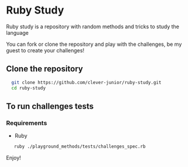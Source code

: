 # Ruby Study

Ruby study is a repository with random methods and tricks to study the language


You can fork or clone the repository and play with the challenges, be my guest to create your challenges!


## Clone the repository

```bash
  git clone https://github.com/clever-junior/ruby-study.git
  cd ruby-study
```
## To run challenges tests

### Requirements

- Ruby

```bash
   ruby ./playground_methods/tests/challenges_spec.rb
```

Enjoy!
